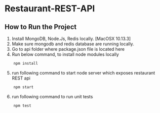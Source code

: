 # Restaurant-REST-API
## How to Run the Project
1. Install MongoDB, Node.Js, Redis locally. [MacOSX 10.13.3]
2. Make sure mongodb and redis database are running locally.
3. Go to api folder where package.json file is located here
4. Run below command, to install node modules locally
```javascript
    npm install
```
5. run following command to start node server which exposes restaurant REST api
```javascript
    npm start
```
6. run following command to run unit tests
```javascript
    npm test
```
